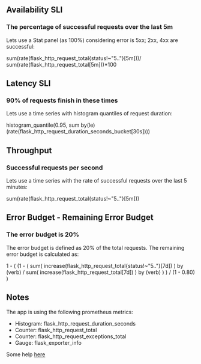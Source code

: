 ## Availability SLI

### The percentage of successful requests over the last 5m

Lets use a Stat panel (as 100%) considering error is 5xx; 2xx, 4xx are successful:

sum(rate(flask_http_request_total{status!~"5.."}[5m]))/ sum(rate(flask_http_request_total[5m]))*100

## Latency SLI

### 90% of requests finish in these times

Lets use a time series with histogram quantiles of request duration:

histogram_quantile(0.95, sum by(le)(rate(flask_http_request_duration_seconds_bucket[30s])))

## Throughput

### Successful requests per second

Lets use a time series with the rate of successful requests over the last 5 minutes:

sum(rate(flask_http_request_total{status!~"5.."}[5m]))

## Error Budget - Remaining Error Budget

### The error budget is 20%

The error budget is defined as 20% of the total requests.
The remaining error budget is calculated as:

1 - (
      (1 - (
            sum(
              increase(flask_http_request_total{status!~"5.."}[7d])
            ) by (verb)
            /
            sum(
              increase(flask_http_request_total[7d])
            ) by (verb)
          )
      )
      /
      (1 - 0.80)
    )

## Notes

The app is using the following prometheus metrics:

- Histogram: flask_http_request_duration_seconds
- Counter: flask_http_request_total
- Counter: flask_http_request_exceptions_total
- Gauge: flask_exporter_info

Some help [here](https://github.com/rycus86/prometheus_flask_exporter/tree/master/examples/sample-signals)
